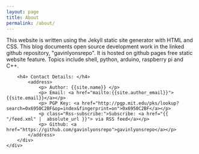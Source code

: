 ```yaml
---
layout: page
title: About
permalink: /about/
---
```

<html>
<body>	
	<div class="bgimage">
         <div class="container">
            <p>This website is written using the Jekyll static site generator with HTML and CSS. This blog documents open source development work in the linked github repository, "gavinlyonsrepo". 
              It is hosted on github pages free static website feature. 
              Topics include shell, python, arduino, raspberry pi and C++.</p> 
	
        <h4> Contact Details: </h4>
	        <address>
		        <p> Author: {{site.name}} </p>
		        <p> Email: <a href="mailto:{{site.author_email}}">{{site.email}}</a></p>
		        <p> PGP Key: <a href="http://pgp.mit.edu/pks/lookup?search=0x6950C2BF&op=index&fingerprint=on">0x6950C2BF</a></p>
                <p class="Rss-subscribe:">Subscribe: <a href="{{ "/feed.xml" |  absolute_url }}"> via RSS feed</a></p>   
                <p> Github: <a href="https://github.com/gavinlyonsrepo">gavinlyonsrepo</a></p>
	        </address>
        </div>
	</div>		
</body>
</html>











